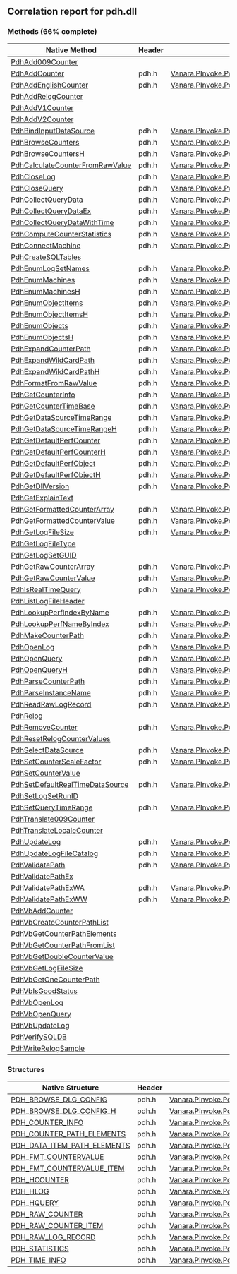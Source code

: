 ## Correlation report for pdh.dll  
### Methods (66% complete)  
Native Method | Header | Managed Method  
--- | --- | ---  
[PdhAdd009Counter](https://www.google.com/search?num=5&q=PdhAdd009CounterA+site%3Amicrosoft.com) |  |   
[PdhAddCounter](http://msdn2.microsoft.com/en-us/library/b8b9a332-ce28-46d4-92e2-91f9f6c24da5) | pdh.h | [Vanara.PInvoke.Pdh.PdhAddCounter](https://github.com/dahall/Vanara/search?l=C%23&q=PdhAddCounter)  
[PdhAddEnglishCounter](http://msdn2.microsoft.com/en-us/library/6a94b40d-0105-4358-93e1-dae603a35cc4) | pdh.h | [Vanara.PInvoke.Pdh.PdhAddEnglishCounter](https://github.com/dahall/Vanara/search?l=C%23&q=PdhAddEnglishCounter)  
[PdhAddRelogCounter](https://www.google.com/search?num=5&q=PdhAddRelogCounter+site%3Amicrosoft.com) |  |   
[PdhAddV1Counter](https://www.google.com/search?num=5&q=PdhAddV1Counter+site%3Amicrosoft.com) |  |   
[PdhAddV2Counter](https://www.google.com/search?num=5&q=PdhAddV2Counter+site%3Amicrosoft.com) |  |   
[PdhBindInputDataSource](http://msdn2.microsoft.com/en-us/library/eaed9b28-eb09-4123-9317-5d3d50e2d77a) | pdh.h | [Vanara.PInvoke.Pdh.PdhBindInputDataSource](https://github.com/dahall/Vanara/search?l=C%23&q=PdhBindInputDataSource)  
[PdhBrowseCounters](http://msdn2.microsoft.com/en-us/library/4e9e4b20-a573-4f6d-97e8-63bcc675032b) | pdh.h | [Vanara.PInvoke.Pdh.PdhBrowseCounters](https://github.com/dahall/Vanara/search?l=C%23&q=PdhBrowseCounters)  
[PdhBrowseCountersH](http://msdn2.microsoft.com/en-us/library/ab835bf8-1adc-463f-99c3-654a328af98a) | pdh.h | [Vanara.PInvoke.Pdh.PdhBrowseCountersH](https://github.com/dahall/Vanara/search?l=C%23&q=PdhBrowseCountersH)  
[PdhCalculateCounterFromRawValue](http://msdn2.microsoft.com/en-us/library/fd50b1fd-29b7-49a8-bbcc-4d7f0cbd7079) | pdh.h | [Vanara.PInvoke.Pdh.PdhCalculateCounterFromRawValue](https://github.com/dahall/Vanara/search?l=C%23&q=PdhCalculateCounterFromRawValue)  
[PdhCloseLog](http://msdn2.microsoft.com/en-us/library/74039bdf-d1b5-41ba-aa4e-4779ce0dd02a) | pdh.h | [Vanara.PInvoke.Pdh.PdhCloseLog](https://github.com/dahall/Vanara/search?l=C%23&q=PdhCloseLog)  
[PdhCloseQuery](http://msdn2.microsoft.com/en-us/library/af0fb9f4-3999-48fa-88d7-aa59b5caed75) | pdh.h | [Vanara.PInvoke.Pdh.PdhCloseQuery](https://github.com/dahall/Vanara/search?l=C%23&q=PdhCloseQuery)  
[PdhCollectQueryData](http://msdn2.microsoft.com/en-us/library/1d83325b-8deb-4731-9df4-6201da292cdc) | pdh.h | [Vanara.PInvoke.Pdh.PdhCollectQueryData](https://github.com/dahall/Vanara/search?l=C%23&q=PdhCollectQueryData)  
[PdhCollectQueryDataEx](http://msdn2.microsoft.com/en-us/library/3fa1d193-03d0-44d8-a32b-b7754594d0ca) | pdh.h | [Vanara.PInvoke.Pdh.PdhCollectQueryDataEx](https://github.com/dahall/Vanara/search?l=C%23&q=PdhCollectQueryDataEx)  
[PdhCollectQueryDataWithTime](http://msdn2.microsoft.com/en-us/library/2c47c690-0748-4ed4-a138-894d45c72581) | pdh.h | [Vanara.PInvoke.Pdh.PdhCollectQueryDataWithTime](https://github.com/dahall/Vanara/search?l=C%23&q=PdhCollectQueryDataWithTime)  
[PdhComputeCounterStatistics](http://msdn2.microsoft.com/en-us/library/a986ae6c-88ee-4a03-9077-3d286157b9d1) | pdh.h | [Vanara.PInvoke.Pdh.PdhComputeCounterStatistics](https://github.com/dahall/Vanara/search?l=C%23&q=PdhComputeCounterStatistics)  
[PdhConnectMachine](http://msdn2.microsoft.com/en-us/library/8f8b4651-b550-4b34-bb2f-d2497c56b572) | pdh.h | [Vanara.PInvoke.Pdh.PdhConnectMachine](https://github.com/dahall/Vanara/search?l=C%23&q=PdhConnectMachine)  
[PdhCreateSQLTables](https://www.google.com/search?num=5&q=PdhCreateSQLTablesA+site%3Amicrosoft.com) |  |   
[PdhEnumLogSetNames](http://msdn2.microsoft.com/en-us/library/c74cc8a6-915b-40ed-a88b-bc2147215d52) | pdh.h | [Vanara.PInvoke.Pdh.PdhEnumLogSetNames](https://github.com/dahall/Vanara/search?l=C%23&q=PdhEnumLogSetNames)  
[PdhEnumMachines](http://msdn2.microsoft.com/en-us/library/77584d3b-3ba5-4288-b730-be2458f4fc1c) | pdh.h | [Vanara.PInvoke.Pdh.PdhEnumMachines](https://github.com/dahall/Vanara/search?l=C%23&q=PdhEnumMachines)  
[PdhEnumMachinesH](http://msdn2.microsoft.com/en-us/library/7e8dc113-76a7-4a7a-bbad-1a4387831501) | pdh.h | [Vanara.PInvoke.Pdh.PdhEnumMachinesH](https://github.com/dahall/Vanara/search?l=C%23&q=PdhEnumMachinesH)  
[PdhEnumObjectItems](http://msdn2.microsoft.com/en-us/library/b3efdd31-44e6-47ff-bd0e-d31451c32818) | pdh.h | [Vanara.PInvoke.Pdh.PdhEnumObjectItems](https://github.com/dahall/Vanara/search?l=C%23&q=PdhEnumObjectItems)  
[PdhEnumObjectItemsH](http://msdn2.microsoft.com/en-us/library/2cea7d0a-cea2-4fee-a087-37663de254e9) | pdh.h | [Vanara.PInvoke.Pdh.PdhEnumObjectItemsH](https://github.com/dahall/Vanara/search?l=C%23&q=PdhEnumObjectItemsH)  
[PdhEnumObjects](http://msdn2.microsoft.com/en-us/library/dfa4b10f-5134-4620-a6b0-0fa2c13a33ec) | pdh.h | [Vanara.PInvoke.Pdh.PdhEnumObjects](https://github.com/dahall/Vanara/search?l=C%23&q=PdhEnumObjects)  
[PdhEnumObjectsH](http://msdn2.microsoft.com/en-us/library/8f68a7a8-cc56-4f7f-a86f-4b439738808d) | pdh.h | [Vanara.PInvoke.Pdh.PdhEnumObjectsH](https://github.com/dahall/Vanara/search?l=C%23&q=PdhEnumObjectsH)  
[PdhExpandCounterPath](http://msdn2.microsoft.com/en-us/library/d90954ab-ec2f-42fd-90b7-66f59f3d1115) | pdh.h | [Vanara.PInvoke.Pdh.PdhExpandCounterPath](https://github.com/dahall/Vanara/search?l=C%23&q=PdhExpandCounterPath)  
[PdhExpandWildCardPath](http://msdn2.microsoft.com/en-us/library/415da310-de56-4d58-8959-231426867526) | pdh.h | [Vanara.PInvoke.Pdh.PdhExpandWildCardPath](https://github.com/dahall/Vanara/search?l=C%23&q=PdhExpandWildCardPath)  
[PdhExpandWildCardPathH](http://msdn2.microsoft.com/en-us/library/d7d13beb-02ab-4204-808e-d395197f09e1) | pdh.h | [Vanara.PInvoke.Pdh.PdhExpandWildCardPathH](https://github.com/dahall/Vanara/search?l=C%23&q=PdhExpandWildCardPathH)  
[PdhFormatFromRawValue](http://msdn2.microsoft.com/en-us/library/13027af4-2e76-4c2f-88e8-a2554a16fae3) | pdh.h | [Vanara.PInvoke.Pdh.PdhFormatFromRawValue](https://github.com/dahall/Vanara/search?l=C%23&q=PdhFormatFromRawValue)  
[PdhGetCounterInfo](http://msdn2.microsoft.com/en-us/library/12e1a194-5418-4c2a-9853-ef2d2c666893) | pdh.h | [Vanara.PInvoke.Pdh.PdhGetCounterInfo](https://github.com/dahall/Vanara/search?l=C%23&q=PdhGetCounterInfo)  
[PdhGetCounterTimeBase](http://msdn2.microsoft.com/en-us/library/b034c00e-50f1-46af-aebc-0cb968c0b737) | pdh.h | [Vanara.PInvoke.Pdh.PdhGetCounterTimeBase](https://github.com/dahall/Vanara/search?l=C%23&q=PdhGetCounterTimeBase)  
[PdhGetDataSourceTimeRange](http://msdn2.microsoft.com/en-us/library/142ee829-7f1c-4b97-859c-670f7058dfa1) | pdh.h | [Vanara.PInvoke.Pdh.PdhGetDataSourceTimeRange](https://github.com/dahall/Vanara/search?l=C%23&q=PdhGetDataSourceTimeRange)  
[PdhGetDataSourceTimeRangeH](http://msdn2.microsoft.com/en-us/library/55cfef46-999d-43fa-9b09-9d8916fbf755) | pdh.h | [Vanara.PInvoke.Pdh.PdhGetDataSourceTimeRangeH](https://github.com/dahall/Vanara/search?l=C%23&q=PdhGetDataSourceTimeRangeH)  
[PdhGetDefaultPerfCounter](http://msdn2.microsoft.com/en-us/library/0eb78071-3496-40e9-91b0-3c06547c88d5) | pdh.h | [Vanara.PInvoke.Pdh.PdhGetDefaultPerfCounter](https://github.com/dahall/Vanara/search?l=C%23&q=PdhGetDefaultPerfCounter)  
[PdhGetDefaultPerfCounterH](http://msdn2.microsoft.com/en-us/library/d1b3de9a-99ab-4339-8e9f-906f5a5d291d) | pdh.h | [Vanara.PInvoke.Pdh.PdhGetDefaultPerfCounterH](https://github.com/dahall/Vanara/search?l=C%23&q=PdhGetDefaultPerfCounterH)  
[PdhGetDefaultPerfObject](http://msdn2.microsoft.com/en-us/library/7c6d4d82-8b60-4422-8108-8ac10f254278) | pdh.h | [Vanara.PInvoke.Pdh.PdhGetDefaultPerfObject](https://github.com/dahall/Vanara/search?l=C%23&q=PdhGetDefaultPerfObject)  
[PdhGetDefaultPerfObjectH](http://msdn2.microsoft.com/en-us/library/4950d5b7-3a6f-410d-830f-7868aa84f6d5) | pdh.h | [Vanara.PInvoke.Pdh.PdhGetDefaultPerfObjectH](https://github.com/dahall/Vanara/search?l=C%23&q=PdhGetDefaultPerfObjectH)  
[PdhGetDllVersion](http://msdn2.microsoft.com/en-us/library/09c9ecf6-43e0-480c-b607-537632b56576) | pdh.h | [Vanara.PInvoke.Pdh.PdhGetDllVersion](https://github.com/dahall/Vanara/search?l=C%23&q=PdhGetDllVersion)  
[PdhGetExplainText](https://www.google.com/search?num=5&q=PdhGetExplainText+site%3Amicrosoft.com) |  |   
[PdhGetFormattedCounterArray](http://msdn2.microsoft.com/en-us/library/0f388c7e-d0c8-461d-908c-48af92166996) | pdh.h | [Vanara.PInvoke.Pdh.PdhGetFormattedCounterArray](https://github.com/dahall/Vanara/search?l=C%23&q=PdhGetFormattedCounterArray)  
[PdhGetFormattedCounterValue](http://msdn2.microsoft.com/en-us/library/cd104b26-1498-4f95-a411-97d868b43836) | pdh.h | [Vanara.PInvoke.Pdh.PdhGetFormattedCounterValue](https://github.com/dahall/Vanara/search?l=C%23&q=PdhGetFormattedCounterValue)  
[PdhGetLogFileSize](http://msdn2.microsoft.com/en-us/library/2bb94019-c664-4144-98b6-a0a545f7e4c1) | pdh.h | [Vanara.PInvoke.Pdh.PdhGetLogFileSize](https://github.com/dahall/Vanara/search?l=C%23&q=PdhGetLogFileSize)  
[PdhGetLogFileType](https://www.google.com/search?num=5&q=PdhGetLogFileTypeA+site%3Amicrosoft.com) |  |   
[PdhGetLogSetGUID](https://www.google.com/search?num=5&q=PdhGetLogSetGUID+site%3Amicrosoft.com) |  |   
[PdhGetRawCounterArray](http://msdn2.microsoft.com/en-us/library/03b30d08-6901-45cd-bd6d-d2672eb0f914) | pdh.h | [Vanara.PInvoke.Pdh.PdhGetRawCounterArray](https://github.com/dahall/Vanara/search?l=C%23&q=PdhGetRawCounterArray)  
[PdhGetRawCounterValue](http://msdn2.microsoft.com/en-us/library/bb246c82-8748-4e2f-9f44-a206199aff90) | pdh.h | [Vanara.PInvoke.Pdh.PdhGetRawCounterValue](https://github.com/dahall/Vanara/search?l=C%23&q=PdhGetRawCounterValue)  
[PdhIsRealTimeQuery](http://msdn2.microsoft.com/en-us/library/4f6b2d8d-3a0f-4346-8b8e-a7aea11fbc40) | pdh.h | [Vanara.PInvoke.Pdh.PdhIsRealTimeQuery](https://github.com/dahall/Vanara/search?l=C%23&q=PdhIsRealTimeQuery)  
[PdhListLogFileHeader](https://www.google.com/search?num=5&q=PdhListLogFileHeaderA+site%3Amicrosoft.com) |  |   
[PdhLookupPerfIndexByName](http://msdn2.microsoft.com/en-us/library/b8530bf3-0a9b-49c2-9494-4dca14cd57ef) | pdh.h | [Vanara.PInvoke.Pdh.PdhLookupPerfIndexByName](https://github.com/dahall/Vanara/search?l=C%23&q=PdhLookupPerfIndexByName)  
[PdhLookupPerfNameByIndex](http://msdn2.microsoft.com/en-us/library/6d5e1465-296b-4d8c-b0cb-aefdffb8539e) | pdh.h | [Vanara.PInvoke.Pdh.PdhLookupPerfNameByIndex](https://github.com/dahall/Vanara/search?l=C%23&q=PdhLookupPerfNameByIndex)  
[PdhMakeCounterPath](http://msdn2.microsoft.com/en-us/library/f2dc5f77-9f9e-4290-95fa-ce2f1e81fc69) | pdh.h | [Vanara.PInvoke.Pdh.PdhMakeCounterPath](https://github.com/dahall/Vanara/search?l=C%23&q=PdhMakeCounterPath)  
[PdhOpenLog](http://msdn2.microsoft.com/en-us/library/a8457959-af3a-497f-91ca-0876cbb552cc) | pdh.h | [Vanara.PInvoke.Pdh.PdhOpenLog](https://github.com/dahall/Vanara/search?l=C%23&q=PdhOpenLog)  
[PdhOpenQuery](https://www.google.com/search?num=5&q=PdhOpenQuery+site%3Amicrosoft.com) | pdh.h | [Vanara.PInvoke.Pdh.PdhOpenQuery](https://github.com/dahall/Vanara/search?l=C%23&q=PdhOpenQuery)  
[PdhOpenQueryH](http://msdn2.microsoft.com/en-us/library/068c55da-d7e0-4111-91c8-a2bbd676f99d) | pdh.h | [Vanara.PInvoke.Pdh.PdhOpenQueryH](https://github.com/dahall/Vanara/search?l=C%23&q=PdhOpenQueryH)  
[PdhParseCounterPath](http://msdn2.microsoft.com/en-us/library/760b94e9-88df-4f7d-92e9-333d682779f6) | pdh.h | [Vanara.PInvoke.Pdh.PdhParseCounterPath](https://github.com/dahall/Vanara/search?l=C%23&q=PdhParseCounterPath)  
[PdhParseInstanceName](http://msdn2.microsoft.com/en-us/library/8304ecee-5141-450a-be11-838b9f52413b) | pdh.h | [Vanara.PInvoke.Pdh.PdhParseInstanceName](https://github.com/dahall/Vanara/search?l=C%23&q=PdhParseInstanceName)  
[PdhReadRawLogRecord](http://msdn2.microsoft.com/en-us/library/fb93b6ea-ca31-4ff1-a553-b02388be8b72) | pdh.h | [Vanara.PInvoke.Pdh.PdhReadRawLogRecord](https://github.com/dahall/Vanara/search?l=C%23&q=PdhReadRawLogRecord)  
[PdhRelog](https://www.google.com/search?num=5&q=PdhRelogA+site%3Amicrosoft.com) |  |   
[PdhRemoveCounter](http://msdn2.microsoft.com/en-us/library/adf9c7bd-47d6-489a-88fc-954fdf127ce8) | pdh.h | [Vanara.PInvoke.Pdh.PdhRemoveCounter](https://github.com/dahall/Vanara/search?l=C%23&q=PdhRemoveCounter)  
[PdhResetRelogCounterValues](https://www.google.com/search?num=5&q=PdhResetRelogCounterValues+site%3Amicrosoft.com) |  |   
[PdhSelectDataSource](http://msdn2.microsoft.com/en-us/library/211d4504-e1f9-48a0-8ddd-613f2f183c59) | pdh.h | [Vanara.PInvoke.Pdh.PdhSelectDataSource](https://github.com/dahall/Vanara/search?l=C%23&q=PdhSelectDataSource)  
[PdhSetCounterScaleFactor](http://msdn2.microsoft.com/en-us/library/6db99e03-0b03-4c1c-b82a-2982b52746db) | pdh.h | [Vanara.PInvoke.Pdh.PdhSetCounterScaleFactor](https://github.com/dahall/Vanara/search?l=C%23&q=PdhSetCounterScaleFactor)  
[PdhSetCounterValue](https://www.google.com/search?num=5&q=PdhSetCounterValue+site%3Amicrosoft.com) |  |   
[PdhSetDefaultRealTimeDataSource](http://msdn2.microsoft.com/en-us/library/5a46ac26-c1a1-40c1-a328-688e0b394e18) | pdh.h | [Vanara.PInvoke.Pdh.PdhSetDefaultRealTimeDataSource](https://github.com/dahall/Vanara/search?l=C%23&q=PdhSetDefaultRealTimeDataSource)  
[PdhSetLogSetRunID](https://www.google.com/search?num=5&q=PdhSetLogSetRunID+site%3Amicrosoft.com) |  |   
[PdhSetQueryTimeRange](http://msdn2.microsoft.com/en-us/library/ed0e100e-9f82-48c0-b4bb-72820c5eeaa8) | pdh.h | [Vanara.PInvoke.Pdh.PdhSetQueryTimeRange](https://github.com/dahall/Vanara/search?l=C%23&q=PdhSetQueryTimeRange)  
[PdhTranslate009Counter](https://www.google.com/search?num=5&q=PdhTranslate009CounterA+site%3Amicrosoft.com) |  |   
[PdhTranslateLocaleCounter](https://www.google.com/search?num=5&q=PdhTranslateLocaleCounterA+site%3Amicrosoft.com) |  |   
[PdhUpdateLog](http://msdn2.microsoft.com/en-us/library/b2052275-6944-41f4-92ac-38967ed270f3) | pdh.h | [Vanara.PInvoke.Pdh.PdhUpdateLog](https://github.com/dahall/Vanara/search?l=C%23&q=PdhUpdateLog)  
[PdhUpdateLogFileCatalog](http://msdn2.microsoft.com/en-us/library/e8aa8462-48f1-4ccd-8c41-a7358975e056) | pdh.h | [Vanara.PInvoke.Pdh.PdhUpdateLogFileCatalog](https://github.com/dahall/Vanara/search?l=C%23&q=PdhUpdateLogFileCatalog)  
[PdhValidatePath](http://msdn2.microsoft.com/en-us/library/9248e63c-2672-466f-85f5-46f26e31dc75) | pdh.h | [Vanara.PInvoke.Pdh.PdhValidatePath](https://github.com/dahall/Vanara/search?l=C%23&q=PdhValidatePath)  
[PdhValidatePathEx](https://www.google.com/search?num=5&q=PdhValidatePathExA+site%3Amicrosoft.com) |  |   
[PdhValidatePathExWA](http://msdn2.microsoft.com/en-us/library/e6b52af7-7276-4565-aa61-73899796a13c) | pdh.h | [Vanara.PInvoke.Pdh.PdhValidatePathExW](https://github.com/dahall/Vanara/search?l=C%23&q=PdhValidatePathExW)  
[PdhValidatePathExWW](http://msdn2.microsoft.com/en-us/library/e6b52af7-7276-4565-aa61-73899796a13c) | pdh.h | [Vanara.PInvoke.Pdh.PdhValidatePathExW](https://github.com/dahall/Vanara/search?l=C%23&q=PdhValidatePathExW)  
[PdhVbAddCounter](https://www.google.com/search?num=5&q=PdhVbAddCounter+site%3Amicrosoft.com) |  |   
[PdhVbCreateCounterPathList](https://www.google.com/search?num=5&q=PdhVbCreateCounterPathList+site%3Amicrosoft.com) |  |   
[PdhVbGetCounterPathElements](https://www.google.com/search?num=5&q=PdhVbGetCounterPathElements+site%3Amicrosoft.com) |  |   
[PdhVbGetCounterPathFromList](https://www.google.com/search?num=5&q=PdhVbGetCounterPathFromList+site%3Amicrosoft.com) |  |   
[PdhVbGetDoubleCounterValue](https://www.google.com/search?num=5&q=PdhVbGetDoubleCounterValue+site%3Amicrosoft.com) |  |   
[PdhVbGetLogFileSize](https://www.google.com/search?num=5&q=PdhVbGetLogFileSize+site%3Amicrosoft.com) |  |   
[PdhVbGetOneCounterPath](https://www.google.com/search?num=5&q=PdhVbGetOneCounterPath+site%3Amicrosoft.com) |  |   
[PdhVbIsGoodStatus](https://www.google.com/search?num=5&q=PdhVbIsGoodStatus+site%3Amicrosoft.com) |  |   
[PdhVbOpenLog](https://www.google.com/search?num=5&q=PdhVbOpenLog+site%3Amicrosoft.com) |  |   
[PdhVbOpenQuery](https://www.google.com/search?num=5&q=PdhVbOpenQuery+site%3Amicrosoft.com) |  |   
[PdhVbUpdateLog](https://www.google.com/search?num=5&q=PdhVbUpdateLog+site%3Amicrosoft.com) |  |   
[PdhVerifySQLDB](https://www.google.com/search?num=5&q=PdhVerifySQLDBA+site%3Amicrosoft.com) |  |   
[PdhWriteRelogSample](https://www.google.com/search?num=5&q=PdhWriteRelogSample+site%3Amicrosoft.com) |  |   
### Structures  
Native Structure | Header | Managed Structure  
--- | --- | ---  
[PDH_BROWSE_DLG_CONFIG](http://msdn2.microsoft.com/en-us/library/8e045e0b-c157-4527-902c-6096c7922642) | pdh.h | [Vanara.PInvoke.Pdh.PDH_BROWSE_DLG_CONFIG](https://github.com/dahall/Vanara/search?l=C%23&q=PDH_BROWSE_DLG_CONFIG)  
[PDH_BROWSE_DLG_CONFIG_H](http://msdn2.microsoft.com/en-us/library/db30ff94-3238-45a0-a78e-8b3cd00ec79c) | pdh.h | [Vanara.PInvoke.Pdh.PDH_BROWSE_DLG_CONFIG_H](https://github.com/dahall/Vanara/search?l=C%23&q=PDH_BROWSE_DLG_CONFIG_H)  
[PDH_COUNTER_INFO](http://msdn2.microsoft.com/en-us/library/c9ede50e-85de-4a68-b539-54285c2599cb) | pdh.h | [Vanara.PInvoke.Pdh.PDH_COUNTER_INFO](https://github.com/dahall/Vanara/search?l=C%23&q=PDH_COUNTER_INFO)  
[PDH_COUNTER_PATH_ELEMENTS](http://msdn2.microsoft.com/en-us/library/ffa2a076-7267-406b-8eed-4a49504a7ad6) | pdh.h | [Vanara.PInvoke.Pdh.PDH_COUNTER_PATH_ELEMENTS](https://github.com/dahall/Vanara/search?l=C%23&q=PDH_COUNTER_PATH_ELEMENTS)  
[PDH_DATA_ITEM_PATH_ELEMENTS](http://msdn2.microsoft.com/en-us/library/7d80d9ac-0123-4743-93a2-fa9d609d81b2) | pdh.h | [Vanara.PInvoke.Pdh.PDH_DATA_ITEM_PATH_ELEMENTS](https://github.com/dahall/Vanara/search?l=C%23&q=PDH_DATA_ITEM_PATH_ELEMENTS)  
[PDH_FMT_COUNTERVALUE](http://msdn2.microsoft.com/en-us/library/68ccd722-94d2-4610-ba64-f51318f5436e) | pdh.h | [Vanara.PInvoke.Pdh.PDH_FMT_COUNTERVALUE](https://github.com/dahall/Vanara/search?l=C%23&q=PDH_FMT_COUNTERVALUE)  
[PDH_FMT_COUNTERVALUE_ITEM](http://msdn2.microsoft.com/en-us/library/d3bc6ad3-0cab-4843-ae1d-5f384948a1ea) | pdh.h | [Vanara.PInvoke.Pdh.PDH_FMT_COUNTERVALUE_ITEM](https://github.com/dahall/Vanara/search?l=C%23&q=PDH_FMT_COUNTERVALUE_ITEM)  
[PDH_HCOUNTER](https://www.google.com/search?num=5&q=PDH_HCOUNTER+site%3Amicrosoft.com) | pdh.h | [Vanara.PInvoke.Pdh.PDH_HCOUNTER](https://github.com/dahall/Vanara/search?l=C%23&q=PDH_HCOUNTER)  
[PDH_HLOG](https://www.google.com/search?num=5&q=PDH_HLOG+site%3Amicrosoft.com) | pdh.h | [Vanara.PInvoke.Pdh.PDH_HLOG](https://github.com/dahall/Vanara/search?l=C%23&q=PDH_HLOG)  
[PDH_HQUERY](https://www.google.com/search?num=5&q=PDH_HQUERY+site%3Amicrosoft.com) | pdh.h | [Vanara.PInvoke.Pdh.PDH_HQUERY](https://github.com/dahall/Vanara/search?l=C%23&q=PDH_HQUERY)  
[PDH_RAW_COUNTER](http://msdn2.microsoft.com/en-us/library/237a3c82-0ab4-45cb-bd93-2f308178c573) | pdh.h | [Vanara.PInvoke.Pdh.PDH_RAW_COUNTER](https://github.com/dahall/Vanara/search?l=C%23&q=PDH_RAW_COUNTER)  
[PDH_RAW_COUNTER_ITEM](http://msdn2.microsoft.com/en-us/library/602e0d44-3551-4a26-a5b7-8f7015131f9a) | pdh.h | [Vanara.PInvoke.Pdh.PDH_RAW_COUNTER_ITEM](https://github.com/dahall/Vanara/search?l=C%23&q=PDH_RAW_COUNTER_ITEM)  
[PDH_RAW_LOG_RECORD](http://msdn2.microsoft.com/en-us/library/ae96515f-ea3f-4578-a249-fb8f41cdfa69) | pdh.h | [Vanara.PInvoke.Pdh.PDH_RAW_LOG_RECORD](https://github.com/dahall/Vanara/search?l=C%23&q=PDH_RAW_LOG_RECORD)  
[PDH_STATISTICS](http://msdn2.microsoft.com/en-us/library/a1daedfd-55f6-418e-b71f-8334cb628d98) | pdh.h | [Vanara.PInvoke.Pdh.PDH_STATISTICS](https://github.com/dahall/Vanara/search?l=C%23&q=PDH_STATISTICS)  
[PDH_TIME_INFO](http://msdn2.microsoft.com/en-us/library/a747f288-8d6c-401c-a927-a61ffea3d423) | pdh.h | [Vanara.PInvoke.Pdh.PDH_TIME_INFO](https://github.com/dahall/Vanara/search?l=C%23&q=PDH_TIME_INFO)  
